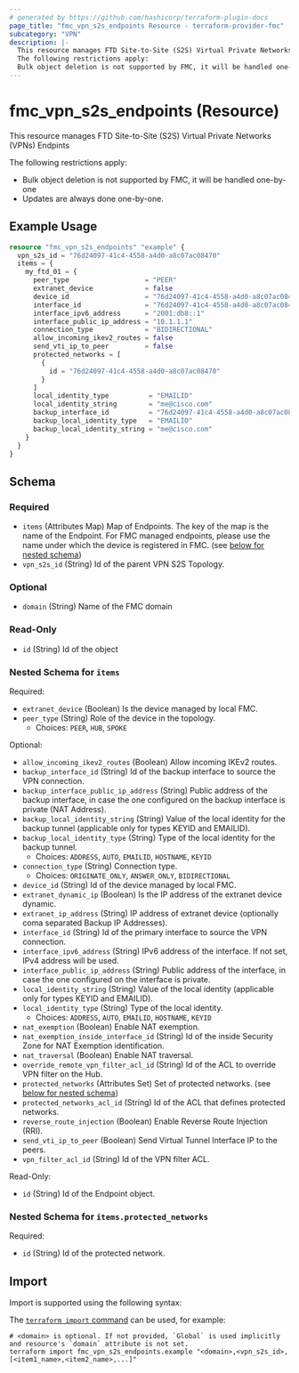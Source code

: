 ```yaml
---
# generated by https://github.com/hashicorp/terraform-plugin-docs
page_title: "fmc_vpn_s2s_endpoints Resource - terraform-provider-fmc"
subcategory: "VPN"
description: |-
  This resource manages FTD Site-to-Site (S2S) Virtual Private Networks (VPNs) Endpints
  The following restrictions apply:
  Bulk object deletion is not supported by FMC, it will be handled one-by-oneUpdates are always done one-by-one.
---
```


# fmc_vpn_s2s_endpoints (Resource)

This resource manages FTD Site-to-Site (S2S) Virtual Private Networks (VPNs) Endpints

The following restrictions apply:
  - Bulk object deletion is not supported by FMC, it will be handled one-by-one
  - Updates are always done one-by-one.

## Example Usage

```terraform
resource "fmc_vpn_s2s_endpoints" "example" {
  vpn_s2s_id = "76d24097-41c4-4558-a4d0-a8c07ac08470"
  items = {
    my_ftd_01 = {
      peer_type                   = "PEER"
      extranet_device             = false
      device_id                   = "76d24097-41c4-4558-a4d0-a8c07ac08470"
      interface_id                = "76d24097-41c4-4558-a4d0-a8c07ac08470"
      interface_ipv6_address      = "2001:db8::1"
      interface_public_ip_address = "10.1.1.1"
      connection_type             = "BIDIRECTIONAL"
      allow_incoming_ikev2_routes = false
      send_vti_ip_to_peer         = false
      protected_networks = [
        {
          id = "76d24097-41c4-4558-a4d0-a8c07ac08470"
        }
      ]
      local_identity_type          = "EMAILID"
      local_identity_string        = "me@cisco.com"
      backup_interface_id          = "76d24097-41c4-4558-a4d0-a8c07ac08470"
      backup_local_identity_type   = "EMAILID"
      backup_local_identity_string = "me@cisco.com"
    }
  }
}
```

<!-- schema generated by tfplugindocs -->
## Schema

### Required

- `items` (Attributes Map) Map of Endpoints. The key of the map is the name of the Endpoint. For FMC managed endpoints, please use the name under which the device is registered in FMC. (see [below for nested schema](#nestedatt--items))
- `vpn_s2s_id` (String) Id of the parent VPN S2S Topology.

### Optional

- `domain` (String) Name of the FMC domain

### Read-Only

- `id` (String) Id of the object

<a id="nestedatt--items"></a>
### Nested Schema for `items`

Required:

- `extranet_device` (Boolean) Is the device managed by local FMC.
- `peer_type` (String) Role of the device in the topology.
  - Choices: `PEER`, `HUB`, `SPOKE`

Optional:

- `allow_incoming_ikev2_routes` (Boolean) Allow incoming IKEv2 routes.
- `backup_interface_id` (String) Id of the backup interface to source the VPN connection.
- `backup_interface_public_ip_address` (String) Public address of the backup interface, in case the one configured on the backup interface is private (NAT Address).
- `backup_local_identity_string` (String) Value of the local identity for the backup tunnel (applicable only for types KEYID and EMAILID).
- `backup_local_identity_type` (String) Type of the local identity for the backup tunnel.
  - Choices: `ADDRESS`, `AUTO`, `EMAILID`, `HOSTNAME`, `KEYID`
- `connection_type` (String) Connection type.
  - Choices: `ORIGINATE_ONLY`, `ANSWER_ONLY`, `BIDIRECTIONAL`
- `device_id` (String) Id of the device managed by local FMC.
- `extranet_dynamic_ip` (Boolean) Is the IP address of the extranet device dynamic.
- `extranet_ip_address` (String) IP address of extranet device (optionally coma separated Backup IP Addresses).
- `interface_id` (String) Id of the primary interface to source the VPN connection.
- `interface_ipv6_address` (String) IPv6 address of the interface. If not set, IPv4 address will be used.
- `interface_public_ip_address` (String) Public address of the interface, in case the one configured on the interface is private.
- `local_identity_string` (String) Value of the local identity (applicable only for types KEYID and EMAILID).
- `local_identity_type` (String) Type of the local identity.
  - Choices: `ADDRESS`, `AUTO`, `EMAILID`, `HOSTNAME`, `KEYID`
- `nat_exemption` (Boolean) Enable NAT exemption.
- `nat_exemption_inside_interface_id` (String) Id of the inside Security Zone for NAT Exemption identification.
- `nat_traversal` (Boolean) Enable NAT traversal.
- `override_remote_vpn_filter_acl_id` (String) Id of the ACL to override VPN filter on the Hub.
- `protected_networks` (Attributes Set) Set of protected networks. (see [below for nested schema](#nestedatt--items--protected_networks))
- `protected_networks_acl_id` (String) Id of the ACL that defines protected networks.
- `reverse_route_injection` (Boolean) Enable Reverse Route Injection (RRI).
- `send_vti_ip_to_peer` (Boolean) Send Virtual Tunnel Interface IP to the peers.
- `vpn_filter_acl_id` (String) Id of the VPN filter ACL.

Read-Only:

- `id` (String) Id of the Endpoint object.

<a id="nestedatt--items--protected_networks"></a>
### Nested Schema for `items.protected_networks`

Required:

- `id` (String) Id of the protected network.

## Import

Import is supported using the following syntax:

The [`terraform import` command](https://developer.hashicorp.com/terraform/cli/commands/import) can be used, for example:

```shell
# <domain> is optional. If not provided, `Global` is used implicitly and resource's `domain` attribute is not set.
terraform import fmc_vpn_s2s_endpoints.example "<domain>,<vpn_s2s_id>,[<item1_name>,<item2_name>,...]"
```

